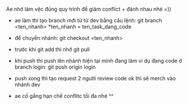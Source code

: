 Ae nhớ làm vệc đúng quy trình để giảm conflict + đánh nhau nhé =))

- ae làm thì tạo branch mới từ từ dev bằng câu lệnh: git branch <ten_nhanh>
*ten_nhanh = ten_task_dang_code

- để chuyển nhánh: git checkout <ten_nhanh>

- trước khi git add thì nhớ git pull

- khi push thì push lên nhánh hiện tại mình đang làm ví dụ đang code ở branch login: git push origin login

- push xong thì tạo request 2 người review code ok thì sẽ merch vào nhánh dev

- ae cố gắng hạn chế conflitc tối đa nhé ^^
